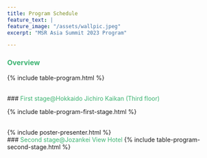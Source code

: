 ```yaml
---
title: Program Schedule
feature_text: |
feature_image: "/assets/wallpic.jpeg"
excerpt: "MSR Asia Summit 2023 Program"

---
```

<!-- <small>Talk 20 mins, QA 5 mins.</small> -->

### <font color="MediumSeaGreen">Overview</font>


{% include table-program.html %}

<br>
### <font color="MediumSeaGreen">First stage@Hokkaido Jichiro Kaikan (Third floor)</font>


{% include table-program-first-stage.html %}

<br>
{% include poster-presenter.html %}

<br>
### <font color="MediumSeaGreen">Second stage@Jozankei View Hotel</font>
{% include table-program-second-stage.html %}
